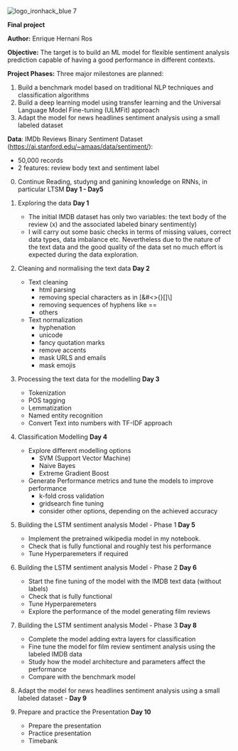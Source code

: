 ![logo_ironhack_blue 7](https://user-images.githubusercontent.com/23629340/40541063-a07a0a8a-601a-11e8-91b5-2f13e4e6b441.png)

**Final project**

**Author:** Enrique Hernani Ros

**Objective:** The target is to build an ML model for flexible sentiment analysis prediction capable of having a good performance in different contexts. 

**Project Phases:** Three major milestones are planned:

1. Build a benchmark model based on traditional NLP techniques and classification algorithms
2. Build a deep learning model using transfer learning and the Universal Language Model Fine-tuning (ULMFit) approach
3. Adapt the model for news headlines sentiment analysis using a small labeled dataset 


**Data**: IMDb Reviews Binary Sentiment Dataset (https://ai.stanford.edu/~amaas/data/sentiment/):

-   50,000 records
-   2 features: review body text and sentiment label


0. Continue Reading, studyng and ganining knowledge on RNNs, in particular LTSM **Day 1 - Day5**

1. Exploring the data **Day 1**
	- The initial IMDB dataset has only two variables: the text body of the review (x) and the associated labeled binary sentiment(y)
	- I will carry out some basic checks in terms of missing values, correct data types, data imbalance etc. Nevertheless due to the nature of the text data and the good quality of the data set no much effort is expected during the data exploration.


2. Cleaning and normalising the text data **Day 2**
	- Text cleaning
        - html parsing
        - removing special characters as in [&#<>{}\[\]\\]
        - removing sequences of hyphens like ==
        - others
    - Text normalization
        - hyphenation
        - unicode
        - fancy quotation marks
        - remove accents
        - mask URLS and emails
        - mask emojis

3. Processing the text data for the modelling **Day 3**

	- Tokenization
	- POS tagging
	- Lemmatization
	- Named entity recognition
    - Convert Text into numbers with TF-IDF approach

4. Classification Modelling **Day 4**
    
    - Explore different modelling options
	    - SVM (Support Vector Machine)
        - Naive Bayes
        - Extreme Gradient Boost
    - Generate Performance metrics and tune the models to improve performance
        - k-fold cross validation
        - gridsearch fine tuning
        - consider other options, depending on the achieved accuracy

5. Building the LSTM sentiment analysis Model - Phase 1 **Day 5**
    - Implement the pretrained wikipedia model in my notebook.
    - Check that is fully functional and roughly test his performance
    - Tune Hyperparemeters if required

6. Building the LSTM sentiment analysis Model - Phase 2 **Day 6**
    - Start the fine tuning of the model with the IMDB text data (without labels)
    - Check that is fully functional
    - Tune Hyperparemeters
    - Explore the performance of the model generating film reviews

7. Building the LSTM sentiment analysis Model - Phase 3 **Day 8**
    - Complete the model adding extra layers for classification
    - Fine tune the model for film review sentiment analysis using the labeled IMDB data
    - Study how the model architecture and parameters affect the performance
    - Compare with the benchmark model

8. Adapt the model for news headlines sentiment analysis using a small labeled dataset - **Day 9**

9. Prepare and practice the Presentation **Day 10**
	- Prepare the presentation 
	- Practice presentation
    - Timebank






